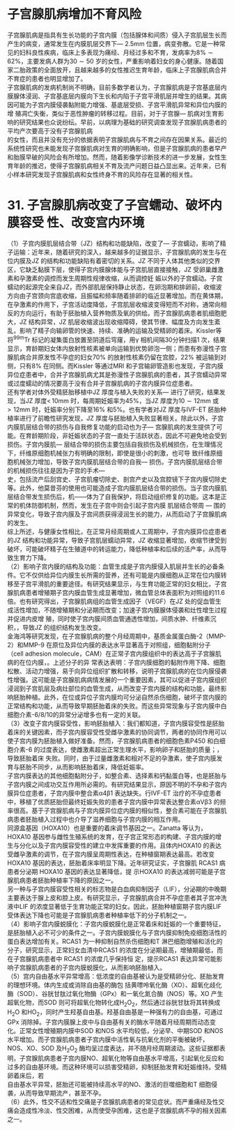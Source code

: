 # 子宫腺肌病增加不育风险  
子宫腺肌病是指具有生长功能的子宫内膜（包括腺体和间质）侵入子宫肌层生长而产生的病变，通常发生在内膜肌层交界下— $2.5\mathrm{mm}$ 位置，病变弥散。它是一种常见的妇科良性疾病，临床上多表现为痛经、月经过多和不育，发病率为$8\%\sim62\%$，主要发病人群为$30\sim50$ 岁的女性，严重影响着妇女的身心健康。随着国家二胎政策的全面放开，且越来越多的女性推迟生育年龄，临床上子宫腺肌病合并不育症的患者也明显增加了。  
子宫腺肌病的发病机制尚不明确，目前多数学者认为，子宫腺肌病是子宫基底层内膜腺体浸润、子宫基底层内膜向下生长和内陷于子宫平滑肌层并增生的结果。其病因可能为子宫内膜侵袭黏附能力增强、基底层受损、子宫平滑肌异常和异位内膜的增 殖凋亡失衡，类似于恶性肿瘤的转移过程。目前，对于子宫腺— 肌病对生育影响的研究结果也众说纷纭。早前，以病理为基础的研究调查发现子宫腺肌病患者的平均产次要高于没有子宫腺肌病  
的女性，而且并没有充分的依据表明子宫腺肌病与不育之间存在因果关系。最近的系统性研究也未能发现子宫腺肌病对生育的明确影响，但是子宫腺肌病的患者早产和胎膜早破的风险会有所增加。然而，随着影像学诊断技术的进一步发展，女性生育年龄的推迟，使得子宫腺肌病相关不育及流产问题日益凸显出来。近年来，已有小样本研究发现子宫腺肌病和女性终身不育的风险存在显著的相关性。  
# 31.  子宫腺肌病改变了子宫蠕动、破坏内膜容受 性、改变宫内环境  
（1）子宫内膜肌层结合带（JZ）结构和功能缺陷，改变了— 子宫蠕动，影响了精子运输：近年来，随着研究的深入，越来越多的证据显示，子宫腺肌病的发生与在位内膜及JZ 的结构和功能缺陷有着密切的关系。JZ 不同于人体其他类似的交界区，它缺乏黏膜下层，使得子宫内膜腺体能与子宫肌层直接接触，JZ 受卵巢雌激素和孕激素的调控而发生周期性规律收缩，从而调控妊 娠以外的子宫蠕动。子宫蠕动的起源完全来自JZ，而外部肌层保持静止状态，在卵泡期和排卵前，收缩波方向由子宫颈向宫底收缩，且振幅和频率随着排卵的临近显著增加。而在黄体期，在孕激素的作用下，子宫活动度降低，子宫肌层收缩波变得短而不对称，通常向相反的方向运行，有助于胚胎植入营养物质及氧的供给。而子宫腺肌病患者肌细胞肥大，JZ 结构异常，JZ 肌层收缩波出现收缩障碍，使其节律、幅度及方向发生紊乱，影响了精子向输卵管的快速、持续、准确的运输及受精卵的着床。Kissler等将$^{99\mathrm{{m}}}\mathrm{{Tr}}$ 标记的凝集蛋白放置至阴道后穹窿，用$\upgamma$ 相机间隔30分钟扫描1 次，结果显示，育龄期妇女体内放射性核素被单向运输到优势卵泡一侧；而患有弥漫性子宫腺肌病合并原发性不孕症的妇女$70\%$ 的放射性核素仍留在宫腔，$22\%$ 被运输到对侧，只有$8\%$ 在同侧。而Kissler 等通过MRI 和子宫输卵管造影也发现，子宫内膜异位症患者中，合并子宫腺肌病尤其是弥漫性子宫腺肌病的患者，其子宫蠕动异常或过度蠕动的情况要高于没有合并子宫腺肌病的子宫内膜异位症患者。  
还有学者对体外受精胚胎移植中JZ 厚度与植入失败的关系— 进行了研究，结果发现，当JZ 厚度$<\,10\mathrm{mm}$ 时，每周期妊娠率为$45\%$，当JZ 厚度为$10\sim12\mathrm{mm}$ 或$>12\mathrm{mm}$ 时，妊娠率分别下降至$16\%$ 和$5\%$。也有学者对JZ 厚度与IVF-ET 胚胎种植率进行了前瞻性研究发现，JZ 厚度与胚胎植入失败显著相关。除此以外，子宫内膜肌层结合带的损伤与自我修复功能的启动也为子— 宫腺肌病的发生提供了可能。在育龄期阶段，非妊娠状态的子宫一直处于活跃状态，因此不可避免地会受到损伤。子宫内膜肌— 层结合带的损伤主要包括自我损伤及机械损伤，在生理情况下，纤维原细胞机械张力有明确的限制，即使是很小的刺激，也可导 致纤维原细胞机械张力增加，导致子宫内膜肌层结合带的自我— 损伤。子宫内膜肌层结合带的机械损伤往往是因为子宫的手术—  
史，包括流产后刮宫史、子宫肌瘤切除史、剖宫产史以及宫腔镜下子宫内膜切除史等。此外，他莫昔芬的使用也可能造成子宫内膜肌层结合带的损伤。当子宫内膜肌层结合带发生损伤后，机——体为了自我保护，将启动组织修复的功能。这本是正常的机体防御机制，然而，发生在子宫中则会引起子宫内膜 肌层结合带周 — 围的异常变化，导致子宫内膜及子宫间质获得浸润生长的能力，从而启动了子宫腺肌病的发生。  
综上所述，与健康女性相比，在正常月经周期或人工周期中，子宫内膜异位症患者的JZ 结构和功能异常，导致子宫肌层蠕动异常，JZ 收缩显著增加，收缩节律受到破坏，可能破坏精子在生殖道中的转运能力，降低种植率和后续的活产率，从而导致生育力下降。  
（2）影响子宫内膜的结构及功能：血管生成是子宫内膜侵入肌层并生长的必备条件。它不仅供给异位内膜生长所需的营养，还有可能是内膜细胞从正常在位内膜转移至子宫平滑肌的重要途径。有研究结果显示，与生育功能正常的妇女相比，子宫腺肌病患者增殖期子宫内膜血管生成显著增加，微血管总体表面积为对照组的11.6 倍。也有研究得出，子宫腺肌病组的血管生成因子（VEGF）在JZ 处的促血管生成活性增加，不随增殖期和分泌期而改变；加速子宫内膜腺体侵袭和灶性增生过程并促进内皮增 殖，同时使子宫内膜间质血管通透性增加，间质水肿、纤维素沉积，，导致JZ 的组织结构发生改变。  
金海鸿等研究发现，在子宫腺肌病的整个月经周期中，基质金属蛋白酶-2（MMP-2）和MMP-9 在原位及异位内膜的表达水平显著高于对照组，细胞黏附分子（cell adhesion molecule，CAM）在正常子宫内膜组织中的表达高于子宫腺肌病的在位内膜，。上述分子的异 常表达表明：子宫内膜细胞的黏附作用下降、细胞松散、活动力增强，易于向异位组织扩散和转移，说明子宫腺肌病的在位内膜侵袭性增强。这可能是子宫腺肌病病情发展的一个重要因素，其可以促进子宫内膜组织浸润到子宫肌层及病灶部位的血管生成，从而改变子宫内膜的结构和功能，最终影响胚胎种植。此外，在位或异位子宫内膜均可分泌自然杀伤细胞，破坏子宫内膜的正常结构和功能，从而导致早期胚胎着床的失败。而这些异常现象与子宫内膜中白细胞介素-6/8/10的异常分泌增多也有一定的关联。  
（3）改变子宫内膜容受性，影响胚胎植入：我们都知道，子宫内膜容受性是胚胎着床的关键因素，而子宫内膜容受性受雌孕激素的协同调节，两者的协同作用可以使子宫内膜为胚胎植入做好准备。然而，子宫腺肌病患者的细胞色素P450 和白细胞介素-6 的过度表达，使雌激素超出正常生理水平，影响卵子和胚胎的质量；，导致胚胎着床 失败。同时，由于过量雌激素和相对不足的孕激素，使子宫内膜发育与胚胎不同步，从而影响胚胎着床，降低妊娠率。  
子宫内膜表达的其他细胞黏附分子，如整合素、选择素和钙黏蛋白等，也是胚胎与子宫内膜之间成功交互作用所必需的。有研究结果显示，原因不明的不孕和子宫内膜异位症患者，子宫内膜中整合素$\upalpha4\upbeta1$ 表达缺失。行IVF-ET 治疗的不孕症患者中，移植了优质胚胎但最终妊娠失败的患者子宫内膜中异常表达整合素$\upalpha\mathrm{V}\upbeta3$ 的频率很高。基于子宫腺肌病与子宫内膜异位症内膜的相似性，整合素可能在子宫腺肌病患者胚胎植入过程中也介导了滋养细胞与子宫内膜的相互作用。  
同源盒基因（HOXA10）也是重要的着床调节基因之一。Zanatta 等认为，HOXA10 基因参与雌性生殖系统的发育，在子宫正常形态的构建、子宫内膜的增生与分化以及子宫内膜容受性的建立中发挥重要的作用。且体内HOXA10 的表达受雌孕激素的调节，在子宫内膜呈周期性表达，在种植窗期表达最高。若改变HOXA10 基因的表达，胚胎着床率明显下降。近年研究证实，子宫腺肌 RCAS1  病患者分泌期 HOXA10  基因的表达显著降低，提 示HOXA10 的表达减弱可能是子宫腺肌病患者胚胎种植率下降的原因之一。  
另一种与子宫内膜容受性相关的标志物是白血病抑制因子（LIF），分泌期的中晚期主要表达于腺上皮和腔上皮。有研究显示，子宫腺肌病合并不孕症患者其子宫冲洗液中LIF 的浓度显著低于生育功能正常的妇女。因此，胚胎种植窗期子宫内膜LIF 受体表达下降也可能是子宫腺肌病患者种植率低下的分子机制之一。  
（4）影响子宫内膜蜕膜化：子宫内膜蜕膜化是正常着床和妊娠的一个重要特征，是胚胎植入必不可少的条件之一。子宫内膜蜕膜化与子宫内膜抑制免疫细胞活性的蛋白表达增加有关。RCAS1 为一种抑制自然杀伤细胞和T 淋巴细胞增殖和活化的分子，研究显示，正常妇女血清中RCAS1 的浓度在分泌期最高，增殖期最低，而在子宫腺肌病患者中 RCAS1  的浓度几乎保持恒 定，提示RCAS1 表达异常可能影响子宫腺肌病患者的子宫内膜蜕膜化，从而影响胚胎植入。  
（5）宫内自由基水平异常增高：低浓度的自由基被认为是受精卵分化、胚胎发育的理想环境。体内生成或消除自由基的酶包 括黄嘌呤氧化酶（XO）、超氧化歧化酶（SOD）、谷胱甘肽过氧化物酶（GPx）和一氧化氮合酶（NOS）等。XO 产生超氧化物，而SOD 则可将超氧化物转化成$\mathrm{H}_{2}\mathrm{O}_{2}$，然后通过谷胱甘肽将其转换成$\mathrm{H}_{2}\mathrm{O}$ 和$\mathrm{HO}_{2}$，同时产生羟基自由基。羟基自由基是一种强有力的自由基，可通过GPx 消除掉。子宫内膜腺上皮中与自由基有关的酶水平随着月经周期而动态变化。正常女性增殖期内膜中SOD 和NOS 水平均较低，分泌早、中期SOD 和NOS 水平增加。而子宫腺肌病患者子宫内膜中活性氧与抗氧化剂的平衡被破坏，NOS、XO、SOD 及$\mathrm{H}_{2}\mathrm{O}_{2}$ 酶均呈过度表达，并不随月经周期波动。这些证据都表明，子宫腺肌病患者子宫内膜NO、超氧化物等自由基水平增高，引起氧化反应和过多的自由基环境。而这种环境可以损害受精卵，抑制胚胎发育和妊娠维持。受精卵着床后，若  
自由基水平异常，胚胎还可能被持续高水平的NO、激活的巨噬细胞和T 细胞侵袭，从而导致早期流产，甚至不孕。  
（6）此外，性交不适和性交痛是子宫腺肌病患者的常见症状。而严重痛经及性交痛会造成性冷淡、性交困难，从而使受孕困难，这也是子宫腺肌病不孕的相关因素之一。  
